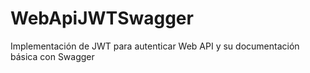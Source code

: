 # WebApiJWTSwagger
Implementación de JWT para autenticar Web API y su documentación básica con Swagger

